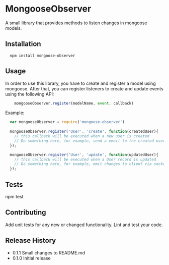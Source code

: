 MongooseObserver
=========

A small library that provides methods to listen changes in mongoose models.

## Installation

```shell
  npm install mongoose-observer
```

## Usage

In order to use this library, you have to create and register a model using mongoose. After that, you can
register listeners to create and update events using the following API:

```js
    mongooseObserver.register(modelName, event, callback)
```

Example:

```js
  var mongooseObserver = require('mongoose-observer')
  
  mongooseObserver.register('User', 'create', function(createdUser){
    // this callback will be executed when a new user is created
    // Do something here, for example, send a email to the created user
  });

  mongooseObserver.register('User', 'update', function(updatedUser){
    // this callback will be executed when a User record is updated
    // Do something here, for example, emit changes to client via socket.io
  });

```

## Tests

  npm test

## Contributing

Add unit tests for any new or changed functionality. Lint and test your code.

## Release History

* 0.1.1 Small changes to README.md
* 0.1.0 Initial release